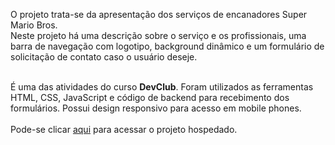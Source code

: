 <p>O projeto trata-se da apresentação dos serviços de encanadores Super Mario Bros. <br>
Neste projeto há uma descrição sobre o serviço e os profissionais, uma barra de navegação com logotipo, background dinâmico e um formulário de solicitação de contato caso o usuário deseje.<br><br>
  
É uma das atividades do curso <b>DevClub</b>. Foram utilizados as ferramentas HTML, CSS, JavaScript e código de backend para recebimento dos formulários. Possui design responsivo para acesso em mobile phones.
<br>
<br>
Pode-se clicar <a href="https://pj-mario.netlify.app">aqui</a> para acessar o projeto hospedado.
<br>
<br>
</p>
